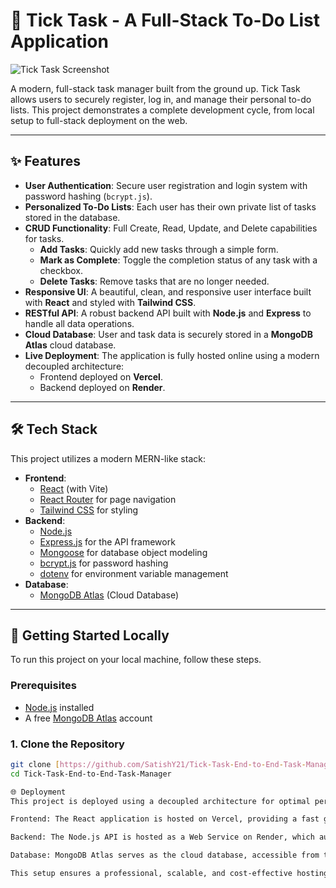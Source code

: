 # 📌 Tick Task - A Full-Stack To-Do List Application

![Tick Task Screenshot](https://i.imgur.com/uG9gV95.png)

A modern, full-stack task manager built from the ground up. Tick Task allows users to securely register, log in, and manage their personal to-do lists. This project demonstrates a complete development cycle, from local setup to full-stack deployment on the web.

---

## ✨ Features

- **User Authentication**: Secure user registration and login system with password hashing (`bcrypt.js`).
- **Personalized To-Do Lists**: Each user has their own private list of tasks stored in the database.
- **CRUD Functionality**: Full Create, Read, Update, and Delete capabilities for tasks.
  - **Add Tasks**: Quickly add new tasks through a simple form.
  - **Mark as Complete**: Toggle the completion status of any task with a checkbox.
  - **Delete Tasks**: Remove tasks that are no longer needed.
- **Responsive UI**: A beautiful, clean, and responsive user interface built with **React** and styled with **Tailwind CSS**.
- **RESTful API**: A robust backend API built with **Node.js** and **Express** to handle all data operations.
- **Cloud Database**: User and task data is securely stored in a **MongoDB Atlas** cloud database.
- **Live Deployment**: The application is fully hosted online using a modern decoupled architecture:
  - Frontend deployed on **Vercel**.
  - Backend deployed on **Render**.

---

## 🛠️ Tech Stack

This project utilizes a modern MERN-like stack:

- **Frontend**:
  - [React](https://reactjs.org/) (with Vite)
  - [React Router](https://reactrouter.com/) for page navigation
  - [Tailwind CSS](https://tailwindcss.com/) for styling
- **Backend**:
  - [Node.js](https://nodejs.org/)
  - [Express.js](https://expressjs.com/) for the API framework
  - [Mongoose](https://mongoosejs.com/) for database object modeling
  - [bcrypt.js](https://www.npmjs.com/package/bcryptjs) for password hashing
  - [dotenv](https://www.npmjs.com/package/dotenv) for environment variable management
- **Database**:
  - [MongoDB Atlas](https://www.mongodb.com/cloud/atlas) (Cloud Database)

---

## 🚀 Getting Started Locally

To run this project on your local machine, follow these steps.

### Prerequisites

- [Node.js](https://nodejs.org/en/download/) installed
- A free [MongoDB Atlas](https://www.mongodb.com/cloud/atlas/register) account

### 1. Clone the Repository

```bash
git clone [https://github.com/SatishY21/Tick-Task-End-to-End-Task-Manager.git](https://github.com/SatishY21/Tick-Task-End-to-End-Task-Manager.git)
cd Tick-Task-End-to-End-Task-Manager

🌐 Deployment
This project is deployed using a decoupled architecture for optimal performance and scalability.

Frontend: The React application is hosted on Vercel, providing a fast global CDN for static assets.

Backend: The Node.js API is hosted as a Web Service on Render, which automatically sleeps on inactivity to stay within the free tier.

Database: MongoDB Atlas serves as the cloud database, accessible from the hosted backend.

This setup ensures a professional, scalable, and cost-effective hosting solution.
